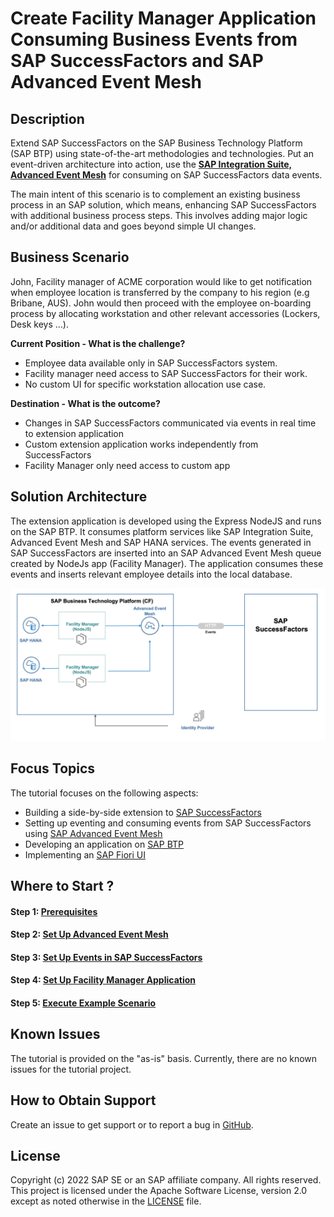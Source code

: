# Create Facility Manager Application Consuming Business Events from SAP SuccessFactors and SAP Advanced Event Mesh

## Description

Extend SAP SuccessFactors on the SAP Business Technology Platform (SAP BTP) using state-of-the-art methodologies and technologies. Put an event-driven architecture into action, use the [**SAP Integration Suite, Advanced Event Mesh**](https://help.sap.com/docs/SAP_ADVANCED_EVENT_MESH) for consuming on SAP SuccessFactors data events.

The main intent of this scenario is to complement an existing business process in an SAP solution, which means, enhancing SAP SuccessFactors with additional business process steps. This involves adding major logic and/or additional data and goes beyond simple UI changes.

## Business Scenario

John, Facility manager of ACME corporation would like to get notification when employee location is transferred by the company to his region (e.g Bribane, AUS). John would then proceed with the employee on-boarding process by allocating workstation and other relevant accessories (Lockers, Desk keys …).

**Current Position - What is the challenge?**

- Employee data available only in SAP SuccessFactors system.
- Facility manager need access to SAP SuccessFactors for their work.
- No custom UI for specific workstation allocation use case.

**Destination - What is the outcome?**

- Changes in SAP SuccessFactors communicated via events in real time to extension application
- Custom extension application works independently from SuccessFactors
- Facility Manager only need access to custom app

## Solution Architecture

The extension application is developed using the Express NodeJS and runs on the SAP BTP. It consumes platform services like SAP Integration Suite, Advanced Event Mesh and SAP HANA services. The events generated in SAP SuccessFactors are inserted into an SAP Advanced Event Mesh queue created by NodeJs app (Facility Manager). The application consumes these events and inserts relevant employee details into the local database.

![solution](./documentation/images/SolutionDiagram.png)

## Focus Topics

The tutorial focuses on the following aspects:

- Building a side-by-side extension to [SAP SuccessFactors](https://help.sap.com/docs/SAP_SUCCESSFACTORS_HXM_SUITE)
- Setting up eventing and consuming events from SAP SuccessFactors using [SAP Advanced Event Mesh](https://help.sap.com/docs/SAP_ADVANCED_EVENT_MESH)
- Developing an application on [SAP BTP](https://help.sap.com/viewer/product/BTP/Cloud/en-US?task=discover_task) 
- Implementing an [SAP Fiori UI](https://help.sap.com/docs/SAPUI5)

## Where to Start ?

#### Step 1: [Prerequisites](./documentation/Prerequisites/README.md)

#### Step 2: [Set Up Advanced Event Mesh](./documentation/setup-advanced-event-mesh/README.md)

#### Step 3: [Set Up Events in SAP SuccessFactors](./documentation/setup-events-successfactors/README.md)

#### Step 4: [Set Up Facility Manager Application](./documentation/setup-facility-manager-app/README.md)

#### Step 5: [Execute Example Scenario](./documentation/execute-example-scenario/README.md)

## Known Issues

The tutorial is provided on the "as-is" basis. Currently, there are no known issues for the tutorial project.

## How to Obtain Support

Create an issue to get support or to report a bug in [GitHub](https://github.com/SAP-samples/issues).

## License

Copyright (c) 2022 SAP SE or an SAP affiliate company. All rights reserved. This project is licensed under the Apache Software License, version 2.0 except as noted otherwise in the [LICENSE](LICENSES/Apache-2.0.txt) file.

